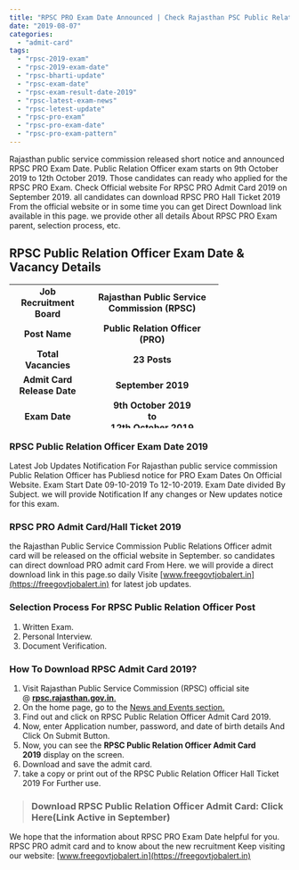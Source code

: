 ```yaml
---
title: "RPSC PRO Exam Date Announced | Check Rajasthan PSC Public Relation Officer Exam Date"
date: "2019-08-07"
categories: 
  - "admit-card"
tags: 
  - "rpsc-2019-exam"
  - "rpsc-2019-exam-date"
  - "rpsc-bharti-update"
  - "rpsc-exam-date"
  - "rpsc-exam-result-date-2019"
  - "rpsc-latest-exam-news"
  - "rpsc-letest-update"
  - "rpsc-pro-exam"
  - "rpsc-pro-exam-date"
  - "rpsc-pro-exam-pattern"
---
```


Rajasthan public service commission released short notice and announced RPSC PRO Exam Date. Public Relation Officer exam starts on 9th October 2019 to 12th October 2019. Those candidates can ready who applied for the RPSC PRO Exam. Check Official website For RPSC PRO Admit Card 2019 on September 2019. all candidates can download RPSC PRO Hall Ticket 2019 From the official website or in some time you can get Direct Download link available in this page. we provide other all details About RPSC PRO Exam parent, selection process, etc.

## **RPSC Public Relation Officer Exam Date & Vacancy Details** 

<table style="border-collapse: collapse; width: 74.5624%; height: 258px;"><tbody><tr><td style="width: 50%; text-align: center;"><span style="font-size: 12pt;"><strong>Job Recruitment Board</strong></span></td><td style="width: 50%; text-align: center;"><span style="font-size: 12pt;"><strong>Rajasthan Public Service Commission (RPSC)</strong></span></td></tr><tr><td style="width: 50%; text-align: center;"><span style="font-size: 12pt;"><strong>Post Name</strong></span></td><td style="width: 50%; text-align: center;"><span style="font-size: 12pt;"><strong>Public Relation Officer (PRO)</strong></span></td></tr><tr><td style="width: 50%; text-align: center;"><span style="font-size: 12pt;"><strong>Total Vacancies</strong></span></td><td style="width: 50%; text-align: center;"><span style="font-size: 12pt;"><strong>23 Posts</strong></span></td></tr><tr><td style="width: 50%; text-align: center;"><span style="font-size: 12pt;"><strong>Admit Card Release Date</strong></span></td><td style="width: 50%; text-align: center;"><span style="font-size: 12pt;"><strong>September 2019</strong></span></td></tr><tr><td style="width: 50%; text-align: center;"><span style="font-size: 12pt;"><strong>Exam Date</strong></span></td><td style="width: 50%; text-align: center;"><span style="font-size: 12pt;"><strong>9th October 2019</strong></span><div></div><span style="font-size: 12pt;"><strong>to</strong></span><div></div><span style="font-size: 12pt;"><strong>12th October 2019</strong></span></td></tr><tr><td style="width: 50%; text-align: center;"><span style="font-size: 12pt;"><strong>Job Location</strong></span></td><td style="width: 50%; text-align: center;"><span style="font-size: 12pt;"><strong>Rajasthan</strong></span></td></tr><tr><td style="width: 50%; text-align: center;"><span style="font-size: 12pt;"><strong>Exam Date Notification</strong></span></td><td style="width: 50%; text-align: center;"><span style="font-size: 12pt;"><strong><a href="https://freegovtjobalert.in/wp-content/uploads/2019/08/RPSC-PRO-Exam-Date-Notification.pdf" target="_blank" rel="noopener noreferrer">Click Here</a></strong></span></td></tr><tr><td style="width: 50%; text-align: center;"><span style="font-size: 12pt;"><strong>Official Notification</strong></span></td><td style="width: 50%; text-align: center;"><span style="font-size: 12pt;"><strong><a href="https://freegovtjobalert.in/wp-content/uploads/2019/08/RPSC-Public-Relation-Officer-Official-Notification.pdf" target="_blank" rel="noopener noreferrer">Click Here</a></strong></span></td></tr><tr><td style="width: 50%; text-align: center;"><span style="font-size: 12pt;"><strong>Official Website</strong></span></td><td style="width: 50%; text-align: center;"><span style="font-size: 12pt;"><strong><a href="https://rpsc.rajasthan.gov.in" target="_blank" rel="noopener noreferrer">https://rpsc.rajasthan.gov.in</a></strong></span></td></tr></tbody></table>

### RPSC Public Relation Officer Exam Date 2019

Latest Job Updates Notification For Rajasthan public service commission Public Relation Officer has Publiesd notice for PRO Exam Dates On Official Website. Exam Start Date 09-10-2019 To 12-10-2019. Exam Date divided By Subject. we will provide Notification If any changes or New updates notice for this exam.

### RPSC PRO Admit Card/Hall Ticket 2019

the Rajasthan Public Service Commission Public Relations Officer admit card will be released on the official website in September. so candidates can direct download PRO admit card From Here. we will provide a direct download link in this page.so daily Visite [www.freegovtjobalert.in](https://freegovtjobalert.in) for latest job updates.

### Selection Process For RPSC Public Relation Officer Post

1. Written Exam.
2. Personal Interview.
3. Document Verification.

### How To Download RPSC Admit Card 2019?

1. Visit Rajasthan Public Service Commission (RPSC) official site @ [**rpsc.rajasthan.gov.in**.](https://rpsc.rajasthan.gov.in)
2. On the home page, go to the [News and Events section.](https://rpsc.rajasthan.gov.in/news)
3. Find out and click on RPSC Public Relation Officer Admit Card 2019.
4. Now, enter Application number, password, and date of birth details And Click On Submit Button.
5. Now, you can see the **RPSC Public Relation Officer Admit Card 2019** display on the screen.
6. Download and save the admit card.
7. take a copy or print out of the RPSC Public Relation Officer Hall Ticket 2019 For Further use.

> ### Download RPSC Public Relation Officer Admit Card: Click Here(Link Active in September)

We hope that the information about RPSC PRO Exam Date helpful for you. RPSC PRO admit card and to know about the new recruitment Keep visiting our website: [www.freegovtjobalert.in](https://freegovtjobalert.in)

